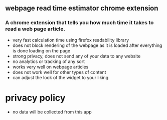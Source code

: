 ## webpage read time estimator chrome extension

### A chrome extension that tells you how much time it takes to read a web page article.

- very fast calculation time using firefox readability library
- does not block rendering of the webpage as it is loaded after everything is done loading on the page
- strong privacy, does not send any of your data to any website
- no analytics or tracking of any sort
- works very well on webpage articles
- does not work well for other types of content
- can adjust the look of the widget to your liking

# privacy policy
- no data will be collected from this app


